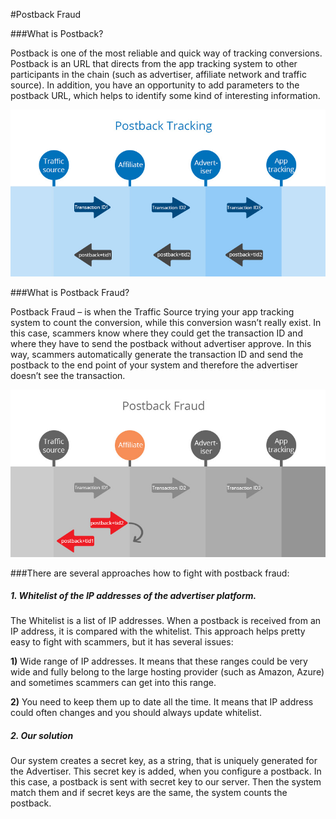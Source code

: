 #Postback Fraud

###What is Postback?

Postback is one of the most reliable and quick way of tracking conversions. Postback is an URL that directs from the app tracking system to other participants in the chain (such as advertiser, affiliate network and traffic source). In addition, you have an opportunity to add parameters to the postback URL, which helps to identify some kind of interesting information.

![](postback-tracking.jpg)

###What is Postback Fraud?

Postback Fraud – is when the Traffic Source trying your app tracking system to count the conversion, while this conversion wasn’t really exist. In this case, scammers know where they could get the transaction ID and where they have to send the postback without advertiser approve. In this way, scammers automatically generate the transaction ID and send the postback to the end point of your system and therefore the advertiser doesn’t see the transaction.

![](postback-fraud.jpg)

###There are several approaches how to fight with postback fraud:



##### 1. Whitelist of the IP addresses of the advertiser platform. 



The Whitelist is a list of IP addresses. When a postback is received from an IP address, it is compared with the whitelist. 
This approach helps pretty easy to fight with scammers, but it has several issues:

**1)**	Wide range of IP addresses. It means that these ranges could be very wide and fully belong to the large hosting provider (such as Amazon, Azure) and sometimes scammers can get into this range.

**2)**	You need to keep them up to date all the time. It means that IP address could often changes and you should always update whitelist. 


##### 2. Our solution

Our system creates a secret key, as a string, that is uniquely generated for the Advertiser. This secret key is added, when you configure a postback. In this case, a postback is sent with secret key to our server. Then the system match them and if secret keys are the same, the system counts the postback. 